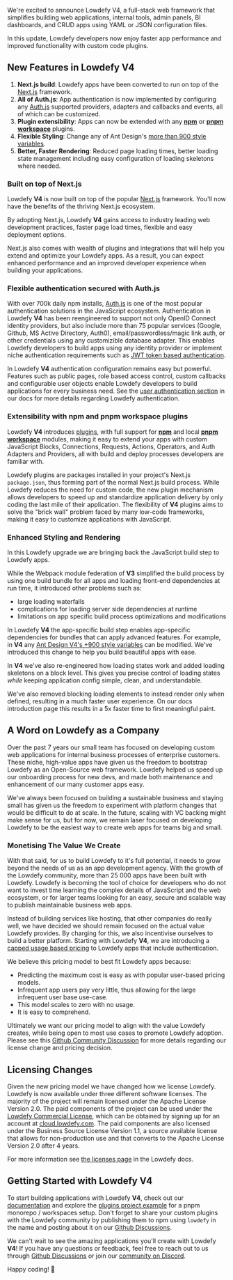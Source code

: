 
We're excited to announce Lowdefy V4, a full-stack web framework that simplifies building web applications, internal tools, admin panels, BI dashboards, and CRUD apps using YAML or JSON configuration files.

In this update, Lowdefy developers now enjoy faster app performance and improved functionality with custom code plugins.

## New Features in Lowdefy V4

1. **Next.js build**: Lowdefy apps have been converted to run on top of the [Next.js](https://nextjs.org/) framework.
2. **All of Auth.js**: App authentication is now implemented by configuring any [Auth.js](https://authjs.dev/) supported providers, adapters and callbacks and events, all of which can be customized.
3. **Plugin extensibility**: Apps can now be extended with any [**npm**](https://www.npmjs.com/) or [**pnpm workspace**](https://pnpm.io/workspaces) plugins.
4. **Flexible Styling**: Change any of Ant Design's [more than 900 style variables](https://github.com/ant-design/ant-design/blob/4.x-stable/components/style/themes/default.less).
5. **Better, Faster Rendering**: Reduced page loading times, better loading state management including easy configuration of loading skeletons where needed.

### Built on top of Next.js

Lowdefy **V4** is now built on top of the popular [Next.js](https://nextjs.org) framework. You'll now have the benefits of the thriving Next.js ecosystem.

By adopting Next.js, Lowdefy **V4** gains access to industry leading web development practices, faster page load times, flexible and easy deployment options.

Next.js also comes with wealth of plugins and integrations that will help you extend and optimize your Lowdefy apps. As a result, you can expect enhanced performance and an improved developer experience when building your applications.

### Flexible authentication secured with Auth.js

With over 700k daily npm installs, [Auth.js](https://authjs.dev/) is one of the most popular authentication solutions in the JavaScript ecosystem. Authentication in Lowdefy **V4** has been reengineered to support not only OpenID Connect identity providers, but also include more than 75 popular services (Google, Github, MS Active Directory, Auth0), email/passwordless/magic link auth, or other credentials using any customizible database adapter. This enables Lowdefy developers to build apps using any identity provider or implement niche authentication requirements such as [JWT token based authentication](https://github.com/lowdefy/lowdefy-example-jwt-auth).

In Lowdefy **V4** authentication configuration remains easy but powerful. Features such as public pages, role based access control, custom callbacks and configurable user objects enable Lowdefy developers to build applications for every business need. See the [user authentication section](https://docs.lowdefy.com/users-introduction) in our docs for more details regarding Lowdefy authentication.

### Extensibility with npm and pnpm workspace plugins

Lowdefy **V4** introduces [plugins](https://docs.lowdefy.com/plugins-introduction), with full support for [**npm**](https://www.npmjs.com) and local [**pnpm workspace**](https://pnpm.io/workspaces) modules, making it easy to extend your apps with custom JavaScript Blocks, Connections, Requests, Actions, Operators, and Auth Adapters and Providers, all with build and deploy processes developers are familiar with.

Lowdefy plugins are packages installed in your project's Next.js `package.json`, thus forming part of the normal Next.js build process. While Lowdefy reduces the need for custom code, the new plugin mechanism allows developers to speed up and standardize application delivery by only coding the last mile of their application. The flexibility of **V4** plugins aims to solve the "brick wall" problem faced by many low-code frameworks, making it easy to customize applications with JavaScript.

### Enhanced Styling and Rendering

In this Lowdefy upgrade we are bringing back the JavaScript build step to Lowdefy apps.

While the Webpack module federation of **V3** simplified the build process by using one build bundle for all apps and loading front-end dependencies at run time, it introduced other problems such as:
- large loading waterfalls
- complications for loading server side dependencies at runtime
- limitations on app specific build process optimizations and modifications

In Lowdefy **V4** the app-specific build step enables app-specific dependencies for bundles that can apply advanced features. For example, in **V4** any [Ant Design V4's +900 style variables](https://github.com/ant-design/ant-design/blob/4.x-stable/components/style/themes/default.less) can be modified. We've introduced this change to help you build beautiful apps with ease.

In **V4** we've also re-engineered how loading states work and added loading skeletons on a block level. This gives you precise control of loading states *while* keeping application config simple, clean, and understandable.

We've also removed blocking loading elements to instead render only when defined, resulting in a much faster user experience. On our docs introduction page this results in a 5x faster time to first meaningful paint.

## A Word on Lowdefy as a Company

Over the past 7 years our small team has focused on developing custom web applications for internal business processes of enterprise customers. These niche, high-value apps have given us the freedom to bootstrap Lowdefy as an Open-Source web framework. Lowdefy helped us speed up our onboarding process for new devs, and made both maintenance and enhancement of our many customer apps easy.

We've always been focused on building a sustainable business and staying small has given us the freedom to experiment with platform changes that would be difficult to do at scale. In the future, scaling with VC backing might make sense for us, but for now, we remain laser focused on developing Lowdefy to be the easiest way to create web apps for teams big and small.

### Monetising The Value We Create

With that said, for us to build Lowdefy to it's full potential, it needs to grow beyond the needs of us as an app development agency. With the growth of the Lowdefy community, more than 25 000 apps have been built with Lowdefy. Lowdefy is becoming the tool of choice for developers who do not want to invest time learning the complex details of JavaScript and the web ecosystem, or for larger teams looking for an easy, secure and scalable way to publish maintainable business web apps.

Instead of building services like hosting, that other companies do really well, we have decided we should remain focused on the actual value Lowdefy provides. By charging for this, we also incentivise ourselves to build a better platform. Starting with Lowdefy **V4**, we are introducing a [capped usage based pricing](https://lowdefy.com/pricing) to Lowdefy apps that include authentication.

We believe this pricing model to best fit Lowdefy apps because:

- Predicting the maximum cost is easy as with popular user-based pricing models.
- Infrequent app users pay very little, thus allowing for the large infrequent user base use-case.
- This model scales to zero with no usage.
- It is easy to comprehend.

Ultimately we want our pricing model to align with the value Lowdefy creates, while being open to most use cases to promote Lowdefy adoption. Please see this [Github Community Discussion](https://github.com/lowdefy/lowdefy/discussions/1668) for more details regarding our license change and pricing decision.

## Licensing Changes

Given the new pricing model we have changed how we license Lowdefy. Lowdefy is now available under three different software licenses. The majority of the project will remain licensed under the Apache License Version 2.0. The paid components of the project can be used under the [Lowdefy Commercial License](https://lowdefy.com/terms), which can be obtained by signing up for an account at [cloud.lowdefy.com](https://cloud.lowdefy.com). The paid components are also licensed under the Business Source License Version 1.1, a source available license that allows for non-production use and that converts to the Apache License Version 2.0 after 4 years.

For more information see [the licenses page](https://docs.lowdefy.com/licenses) in the Lowdefy docs.

## Getting Started with Lowdefy V4

To start building applications with Lowdefy **V4**, check out our [documentation](https://docs.lowdefy.com) and explore the [plugins project example](https://github.com/lowdefy/lowdefy-example-plugins) for a pnpm monorepo / workspaces setup.
Don't forget to share your custom plugins with the Lowdefy community by publishing them to npm using `lowdefy` in the name and posting about it on our [Github Discussions](https://github.com/lowdefy/lowdefy/discussions).

We can't wait to see the amazing applications you'll create with Lowdefy **V4**! If you have any questions or feedback, feel free to reach out to us through [Github Discussions](https://github.com/lowdefy/lowdefy/discussions) or join our [community on Discord](https://discord.gg/lowdefy).

Happy coding! 🎉

